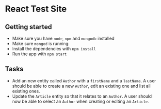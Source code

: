 # React Test Site

## Getting started

- Make sure you have `node`, `npm` and `mongodb` installed
- Make sure `mongod` is running
- Install the dependencies with `npm install`
- Run the app with `npm start`

## Tasks

- Add an new entity called `Author` with a `firstName` and a `lastName`. A user should be able to create a new `Author`, edit an existing one and list all existing ones.
- Update the `Article` entity so that it relates to an `Author`. A user should now be able to select an `Author` when creating or editing an `Article`.
